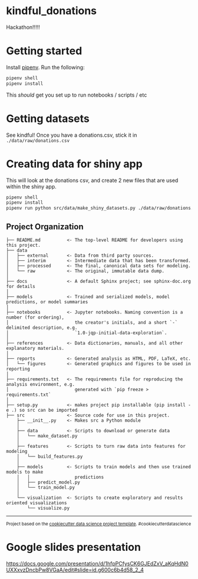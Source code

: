 kindful_donations
==============================

Hackathon!!!!!

Getting started
===============
Install [pipenv](https://pipenv-fork.readthedocs.io/en/latest/).
Run the following: 
```bash
pipenv shell
pipenv install
```

This _should_ get you set up to run notebooks / scripts / etc

Getting datasets
===============
See kindful! Once you have a donations.csv, stick it in `./data/raw/donations.csv`

Creating data for shiny app
==========================
This will look at the donations csv, and create 2 new files that are used within the shiny app.
```bash
pipenv shell
pipenv install
pipenv run python src/data/make_shiny_datasets.py ./data/raw/donations.csv ./data/processed
```

Project Organization
------------

    ├── README.md          <- The top-level README for developers using this project.
    ├── data
    │   ├── external       <- Data from third party sources.
    │   ├── interim        <- Intermediate data that has been transformed.
    │   ├── processed      <- The final, canonical data sets for modeling.
    │   └── raw            <- The original, immutable data dump.
    │
    ├── docs               <- A default Sphinx project; see sphinx-doc.org for details
    │
    ├── models             <- Trained and serialized models, model predictions, or model summaries
    │
    ├── notebooks          <- Jupyter notebooks. Naming convention is a number (for ordering),
    │                         the creator's initials, and a short `-` delimited description, e.g.
    │                         `1.0-jqp-initial-data-exploration`.
    │
    ├── references         <- Data dictionaries, manuals, and all other explanatory materials.
    │
    ├── reports            <- Generated analysis as HTML, PDF, LaTeX, etc.
    │   └── figures        <- Generated graphics and figures to be used in reporting
    │
    ├── requirements.txt   <- The requirements file for reproducing the analysis environment, e.g.
    │                         generated with `pip freeze > requirements.txt`
    │
    ├── setup.py           <- makes project pip installable (pip install -e .) so src can be imported
    ├── src                <- Source code for use in this project.
        ├── __init__.py    <- Makes src a Python module
        │
        ├── data           <- Scripts to download or generate data
        │   └── make_dataset.py
        │
        ├── features       <- Scripts to turn raw data into features for modeling
        │   └── build_features.py
        │
        ├── models         <- Scripts to train models and then use trained models to make
        │   │                 predictions
        │   ├── predict_model.py
        │   └── train_model.py
        │
        └── visualization  <- Scripts to create exploratory and results oriented visualizations
            └── visualize.py
    


--------

<p><small>Project based on the <a target="_blank" href="https://drivendata.github.io/cookiecutter-data-science/">cookiecutter data science project template</a>. #cookiecutterdatascience</small></p>

# Google slides presentation
https://docs.google.com/presentation/d/1hfpPCfysCK6GJEdZxV_aKqHdN0UXXxvzDncbPw8VGaA/edit#slide=id.g600c6b4d58_2_4
